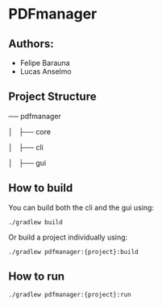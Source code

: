 # PDFmanager
## Authors:
  - Felipe Barauna
  - Lucas Anselmo

## Project Structure
── pdfmanager

│   ├── core

│   ├── cli

│   ├── gui

## How to build
You can build both the cli and the gui using:
```
./gradlew build
```

Or build a project individually using:
```
./gradlew pdfmanager:{project}:build
```

## How to run 
```
./gradlew pdfmanager:{project}:run
```